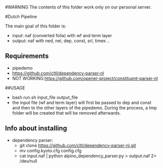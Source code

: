 #WARNING
The contents of this folder work only on our personal server.

#Dutch Pipeline

The main goal of this folder is:
* input: naf (converted folia) with wf and term layer
* output: naf with ned, nel, dep, const, srl, timex ..

## Requirements
* pipedemo
* https://github.com/cltl/dependency-parser-nl
* NOT WORKING:https://github.com/opener-project/constituent-parser-nl

##USAGE
* bash run.sh input_file output_file
* the input file (wf and term layer) will first be passed to dep and const
and then to the other layers of the pipedemo. During the process, a tmp folder
will be created that will be removed afterwards.

## Info about installing
* dependency parser:
    * git clone https://github.com/cltl/dependency-parser-nl.git
    * mv config.kyoto.cfg config.cfg
    * cat input.naf | python alpino_dependency_parser.py > output.naf 2> /dev/null


